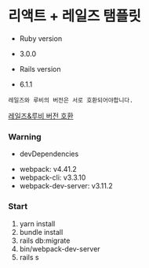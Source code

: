 # 리액트 + 레일즈 탬플릿

* Ruby version
- 3.0.0

* Rails version
- 6.1.1

```
레일즈와 루비의 버전은 서로 호환되어야합니다.

```
[레일즈&루비 버전 호환](https://www.fastruby.io/blog/ruby/rails/versions/compatibility-table.html)


### Warning
* devDependencies
- webpack: v4.41.2
- webpack-cli: v3.3.10
- webpack-dev-server: v3.11.2


### Start
1. yarn install
2. bundle install
3. rails db:migrate
4. bin/webpack-dev-server
5. rails s
